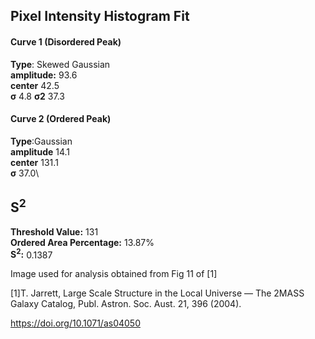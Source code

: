 ## Pixel Intensity Histogram Fit

#### Curve 1 (Disordered Peak)
**Type**: Skewed Gaussian\
**amplitude:** 93.6\
**center** 42.5\
**σ** 4.8
**σ2** 37.3


#### Curve 2 (Ordered Peak)
**Type**:Gaussian\
**amplitude** 14.1\
**center** 131.1\
**σ** 37.0\


## S<sup>2</sup>
**Threshold Value:** 131\
**Ordered Area Percentage:** 13.87%\
**S<sup>2</sup>:** 0.1387



Image used for analysis obtained from Fig 11 of [1]

[1]T. Jarrett, Large Scale Structure in the Local Universe — The 2MASS Galaxy Catalog, Publ. Astron. Soc. Aust. 21, 396 (2004).

https://doi.org/10.1071/as04050
